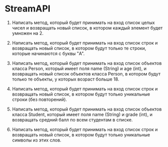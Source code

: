 # StreamAPI
1. Написать метод, который будет принимать на вход список целых чисел и возвращать новый список, в котором каждый элемент будет умножен на 2.

2. Написать метод, который будет принимать на вход список строк и возвращать новый список, в котором будут только те строки, которые начинаются с буквы "A".

3. Написать метод, который будет принимать на вход список объектов класса Person, который имеет поля name (String) и age (int), и возвращать новый список объектов класса Person, в котором будут только те объекты, у которых возраст больше 18.

4. Написать метод, который будет принимать на вход список строк и возвращать новый список, в котором будут только уникальные строки (без повторений).

5. Написать метод, который будет принимать на вход список объектов класса Student, который имеет поля name (String) и grade (int), и возвращать средний балл по всем студентам в списке.

6. Написать метод, который будет принимать на вход список строк и возвращать новый список, в котором будут только уникальные символы из этих слов.
